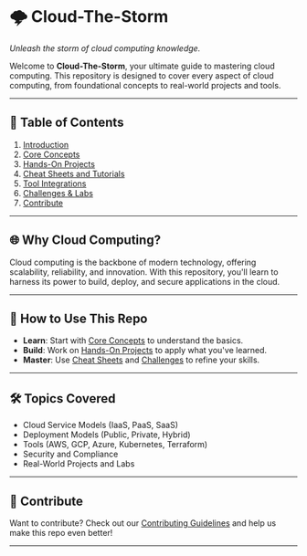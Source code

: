 # 🌩️ Cloud-The-Storm
_Unleash the storm of cloud computing knowledge._

Welcome to **Cloud-The-Storm**, your ultimate guide to mastering cloud computing. This repository is designed to cover every aspect of cloud computing, from foundational concepts to real-world projects and tools.

---

## 📖 **Table of Contents**
1. [Introduction](#introduction)
2. [Core Concepts](docs/core-concepts/)
3. [Hands-On Projects](projects/)
4. [Cheat Sheets and Tutorials](resources/)
5. [Tool Integrations](tools/)
6. [Challenges & Labs](labs/)
7. [Contribute](CONTRIBUTING.md)

---

## 🌐 **Why Cloud Computing?**
Cloud computing is the backbone of modern technology, offering scalability, reliability, and innovation. With this repository, you'll learn to harness its power to build, deploy, and secure applications in the cloud.

---

## 🚀 **How to Use This Repo**
- **Learn**: Start with [Core Concepts](docs/core-concepts/) to understand the basics.
- **Build**: Work on [Hands-On Projects](projects/) to apply what you've learned.
- **Master**: Use [Cheat Sheets](resources/) and [Challenges](labs/) to refine your skills.

---

## 🛠️ **Topics Covered**
- Cloud Service Models (IaaS, PaaS, SaaS)
- Deployment Models (Public, Private, Hybrid)
- Tools (AWS, GCP, Azure, Kubernetes, Terraform)
- Security and Compliance
- Real-World Projects and Labs

---

## 🤝 **Contribute**
Want to contribute? Check out our [Contributing Guidelines](CONTRIBUTING.md) and help us make this repo even better!

---
